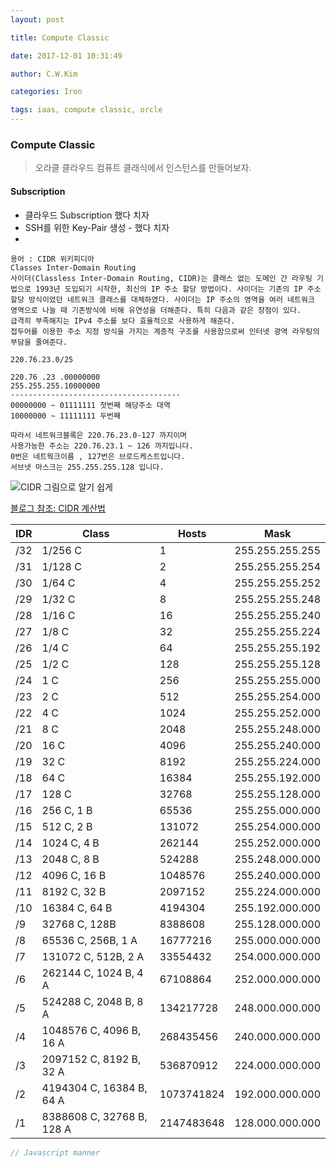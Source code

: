 ```yaml
---
layout: post 

title: Compute Classic 

date: 2017-12-01 10:31:49 

author: C.W.Kim 

categories: Iron

tags: iaas, compute classic, orcle  
---
```

### Compute Classic ### 
> 오라클 클라우드 컴퓨트 클래식에서 인스턴스를 만들어보자.
#### Subscription #### 
* 클라우드  Subscription 했다 치자
* SSH를 위한 Key-Pair 생성 - 했다 치자
* ​

 ```
용어 : CIDR 위키피디아
Classes Inter-Domain Routing 
사이더(Classless Inter-Domain Routing, CIDR)는 클래스 없는 도메인 간 라우팅 기법으로 1993년 도입되기 시작한, 최신의 IP 주소 할당 방법이다. 사이더는 기존의 IP 주소 할당 방식이었던 네트워크 클래스를 대체하였다. 사이더는 IP 주소의 영역을 여러 네트워크 영역으로 나눌 때 기존방식에 비해 유연성을 더해준다. 특히 다음과 같은 장점이 있다.
급격히 부족해지는 IPv4 주소를 보다 효율적으로 사용하게 해준다.
접두어를 이용한 주소 지정 방식을 가지는 계층적 구조를 사용함으로써 인터넷 광역 라우팅의 부담을 줄여준다.
 
 220.76.23.0/25

220.76 .23 .00000000
255.255.255.10000000
--------------------------------------
00000000 ~ 01111111 첫번째 해당주소 대역
10000000 ~ 11111111 두번째 

따라서 네트워크블록은 220.76.23.0-127 까지이며 
사용가능한 주소는 220.76.23.1 ~ 126 까지입니다. 
0번은 네트웍크이름 , 127번은 브로드케스트입니다.
서브넷 마스크는 255.255.255.128 입니다.

 ```



![CIDR 그림으로 알기 쉽게](https://upload.wikimedia.org/wikipedia/commons/thumb/7/7b/IP_Address_Match.svg/400px-IP_Address_Match.svg.png)



[블로그 참조: CIDR 계산법](https://4880.net/network/15635)


| IDR  | Class                     | Hosts      | Mask            |
| ---- | ------------------------- | ---------- | --------------- |
| /32  | 1/256 C                   | 1          | 255.255.255.255 |
| /31  | 1/128 C                   | 2          | 255.255.255.254 |
| /30  | 1/64 C                    | 4          | 255.255.255.252 |
| /29  | 1/32 C                    | 8          | 255.255.255.248 |
| /28  | 1/16 C                    | 16         | 255.255.255.240 |
| /27  | 1/8 C                     | 32         | 255.255.255.224 |
| /26  | 1/4 C                     | 64         | 255.255.255.192 |
| /25  | 1/2 C                     | 128        | 255.255.255.128 |
| /24  | 1 C                       | 256        | 255.255.255.000 |
| /23  | 2 C                       | 512        | 255.255.254.000 |
| /22  | 4 C                       | 1024       | 255.255.252.000 |
| /21  | 8 C                       | 2048       | 255.255.248.000 |
| /20  | 16 C                      | 4096       | 255.255.240.000 |
| /19  | 32 C                      | 8192       | 255.255.224.000 |
| /18  | 64 C                      | 16384      | 255.255.192.000 |
| /17  | 128 C                     | 32768      | 255.255.128.000 |
| /16  | 256 C, 1 B                | 65536      | 255.255.000.000 |
| /15  | 512 C, 2 B                | 131072     | 255.254.000.000 |
| /14  | 1024 C, 4 B               | 262144     | 255.252.000.000 |
| /13  | 2048 C, 8 B               | 524288     | 255.248.000.000 |
| /12  | 4096 C, 16 B              | 1048576    | 255.240.000.000 |
| /11  | 8192 C, 32 B              | 2097152    | 255.224.000.000 |
| /10  | 16384 C, 64 B             | 4194304    | 255.192.000.000 |
| /9   | 32768 C, 128B             | 8388608    | 255.128.000.000 |
| /8   | 65536 C, 256B, 1 A        | 16777216   | 255.000.000.000 |
| /7   | 131072 C, 512B, 2 A       | 33554432   | 254.000.000.000 |
| /6   | 262144 C, 1024 B, 4 A     | 67108864   | 252.000.000.000 |
| /5   | 524288 C, 2048 B, 8 A     | 134217728  | 248.000.000.000 |
| /4   | 1048576 C, 4096 B, 16 A   | 268435456  | 240.000.000.000 |
| /3   | 2097152 C, 8192 B, 32 A   | 536870912  | 224.000.000.000 |
| /2   | 4194304 C, 16384 B, 64 A  | 1073741824 | 192.000.000.000 |
| /1   | 8388608 C, 32768 B, 128 A | 2147483648 | 128.000.000.000 |

```javascript 
// Javascript manner 
```


